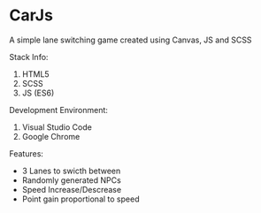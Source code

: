 # CarJs
A simple lane switching game created using Canvas, JS and SCSS

Stack Info:
1. HTML5
2. SCSS
3. JS (ES6)

Development Environment:
1. Visual Studio Code
2. Google Chrome

Features:
- 3 Lanes to swicth between
- Randomly generated NPCs
- Speed Increase/Descrease
- Point gain proportional to speed
